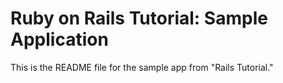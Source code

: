 
# Ruby on Rails Tutorial: Sample Application
This is the README file for the sample app from "Rails Tutorial."
